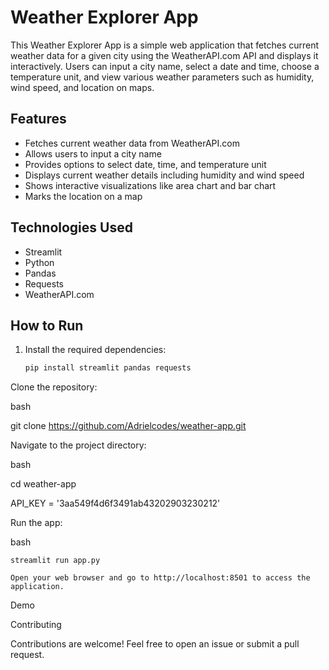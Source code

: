 # Weather Explorer App

This Weather Explorer App is a simple web application that fetches current weather data for a given city using the WeatherAPI.com API and displays it interactively. Users can input a city name, select a date and time, choose a temperature unit, and view various weather parameters such as humidity, wind speed, and location on maps.

## Features

- Fetches current weather data from WeatherAPI.com
- Allows users to input a city name
- Provides options to select date, time, and temperature unit
- Displays current weather details including humidity and wind speed
- Shows interactive visualizations like area chart and bar chart
- Marks the location on a map

## Technologies Used

- Streamlit
- Python
- Pandas
- Requests
- WeatherAPI.com

## How to Run

1. Install the required dependencies:

   ```bash
   pip install streamlit pandas requests
Clone the repository:

bash

git clone https://github.com/Adrielcodes/weather-app.git

Navigate to the project directory:

bash

cd weather-app

API_KEY = '3aa549f4d6f3491ab43202903230212'

Run the app:

bash

    streamlit run app.py

    Open your web browser and go to http://localhost:8501 to access the application.

Demo

Contributing

Contributions are welcome! Feel free to open an issue or submit a pull request.
